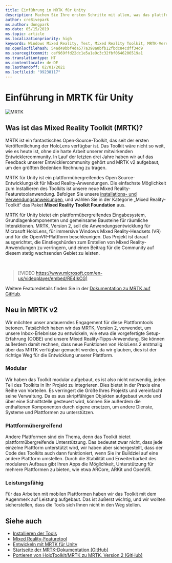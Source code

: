 ```yaml
---
title: Einführung in MRTK für Unity
description: Machen Sie Ihre ersten Schritte mit allem, was das plattformübergreifende Mixed Reality-Toolkit für neue Mixed Reality-Entwickler bereithält.
author: cre8ivepark
ms.author: dongpark
ms.date: 05/15/2019
ms.topic: article
ms.localizationpriority: high
keywords: Windows Mixed Reality, Test, Mixed Reality Toolkit, MRTK-Version 2, MRTK, Tools, SDK, HoloLens, HoloLens 2, Mixed Reality-Headset, Windows Mixed Reality-Headset, Virtual Reality-Headset, plattformübergreifend
ms.openlocfilehash: 54ad49bbf4da577a398a0bfb12fbdc84cdff34d9
ms.sourcegitcommit: cef969ffd22dc1e5a1e9c3c32fbf0646206519a1
ms.translationtype: HT
ms.contentlocale: de-DE
ms.lasthandoff: 02/01/2021
ms.locfileid: "99238117"
---
```

# <a name="introducing-mrtk-for-unity"></a>Einführung in MRTK für Unity

![MRTK](../../design/images/MRTK_UX_Hero.png)

## <a name="what-is-mixed-reality-toolkit-mrtk"></a>Was ist das Mixed Reality Toolkit (MRTK)?

MRTK ist ein fantastisches Open-Source-Toolkit, das seit der ersten Veröffentlichung der HoloLens verfügbar ist. Das Toolkit wäre nicht so weit, wie es heute ist, ohne die harte Arbeit unserer mitwirkenden Entwicklercommunity. In Lauf der letzten drei Jahre haben wir auf das Feedback unserer Entwicklercommunity gehört und MRTK v2 aufgebaut, um den größten Bedenken Rechnung zu tragen.  

MRTK für Unity ist ein plattformübergreifendes Open Source-Entwicklungskit für Mixed Reality-Anwendungen. Die einfachste Möglichkeit zum Installieren des Toolkits ist unsere neue Mixed Reality-Featuretoolanwendung. Befolgen Sie unsere [installations- und Verwendungsanweisungen](welcome-to-mr-feature-tool.md), und wählen Sie in der Kategorie „Mixed Reality-Toolkit“ das Paket **Mixed Reality Toolkit Foundation** aus. 

MRTK für Unity bietet ein plattformübergreifendes Eingabesystem, Grundlagenkomponenten und gemeinsame Bausteine für räumliche Interaktionen. MRTK, Version 2, soll die Anwendungsentwicklung für Microsoft HoloLens, für immersive Windows Mixed Reality-Headsets (VR) und für die OpenVR-Plattform beschleunigen. Das Projekt ist darauf ausgerichtet, die Einstiegshürden zum Erstellen von Mixed Reality-Anwendungen zu verringern, und einen Beitrag für die Community auf diesem stetig wachsenden Gebiet zu leisten.

<br>

> [!VIDEO https://www.microsoft.com/en-us/videoplayer/embed/RE4IkCG]

Weitere Featuredetails finden Sie in der [Dokumentation zu MRTK auf GitHub](https://microsoft.github.io/MixedRealityToolkit-Unity/README.html).

## <a name="new-with-mrtk-v2"></a>Neu in MRTK v2

Wir möchten unser andauerndes Engagement für diese Plattformtools betonen.  Tatsächlich haben wir das MRTK, Version 2, verwendet, um unsere Inbox-Erlebnisse zu entwickeln, wie etwa die vorgefertigte Setup-Erfahrung (OOBE) und unsere Mixed Reality-Tipps-Anwendung. Sie können außerdem damit rechnen, dass neue Funktionen von HoloLens 2 erstmalig über das MRTK verfügbar gemacht werden, da wir glauben, dies ist der richtige Weg für die Entwicklung unserer Plattform. 

### <a name="modular"></a>Modular

Wir haben das Toolkit modular aufgebaut, es ist also nicht notwendig, jeden Teil des Toolkits in Ihr Projekt zu integrieren.  Dies bietet in der Praxis eine Reihe von Vorteilen.  Es verringert die Größe Ihres Projekts und vereinfacht seine Verwaltung.  Da es aus skriptfähigen Objekten aufgebaut wurde und über eine Schnittstelle gesteuert wird, können Sie außerdem die enthaltenen Komponenten durch eigene ersetzen, um andere Dienste, Systeme und Plattformen zu unterstützen.

### <a name="cross-platform"></a>Plattformübergreifend

Andere Plattformen sind ein Thema, denn das Toolkit bietet plattformübergreifende Unterstützung.  Das bedeutet zwar nicht, dass jede einzelne Plattform unterstützt wird, wir haben aber sichergestellt, dass der Code des Toolkits auch dann funktioniert, wenn Sie ihr Buildziel auf eine andere Plattform umstellen.  Durch die Stabilität und Erweiterbarkeit des modularen Aufbaus gibt Ihren Apps die Möglichkeit, Unterstützung für mehrere Plattformen zu bieten, wie etwa ARCore, ARKit und OpenVR.

### <a name="performant"></a>Leistungsfähig

Für das Arbeiten mit mobilen Plattformen haben wir das Toolkit mit dem Augenmerk auf Leistung aufgebaut.  Das ist äußerst wichtig, und wir wollten sicherstellen, dass die Tools sich Ihnen nicht in den Weg stellen.

## <a name="see-also"></a>Siehe auch

* [Installieren der Tools](../install-the-tools.md)
* [Mixed Reality-Featuretool](welcome-to-mr-feature-tool.md)
* [Entwickeln mit MRTK für Unity](unity-development-overview.md)
* [Startseite der MRTK-Dokumentation (GitHub)](https://microsoft.github.io/MixedRealityToolkit-Unity/README.html)
* [Portieren von HoloToolkit/MRTK zu MRTK, Version 2 (GitHub)](https://microsoft.github.io/MixedRealityToolkit-Unity/Documentation/HTKToMRTKPortingGuide.html)
